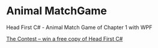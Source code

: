 # Animal MatchGame
Head First C# - Animal Match Game of Chapter 1 with WPF

[The Contest – win a free copy of Head First C#](https://devblogs.microsoft.com/visualstudio/guest-post-learn-c-with-visual-studio-visual-studio-for-mac-and-unity-and-win-a-free-book/#post-231290-Contest_Rules)
